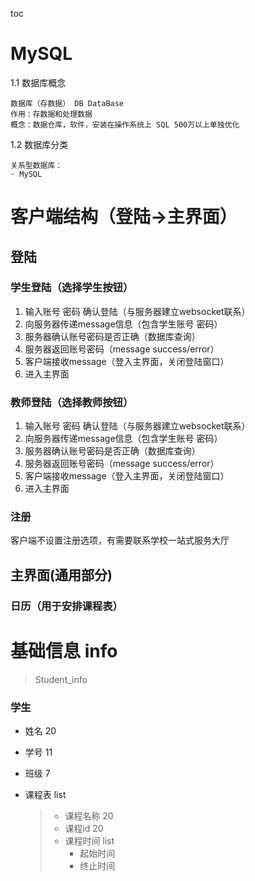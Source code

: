 toc

MySQL
=====

1.1 数据库概念

    数据库（存数据） DB DataBase
    作用：存数据和处理数据
    概念：数据仓库，软件，安装在操作系统上 SQL 500万以上单独优化

1.2 数据库分类

    关系型数据库：
    · MySQL

# 客户端结构（登陆->主界面）

## 登陆

### 学生登陆（选择学生按钮）

1. 输入账号 密码 确认登陆（与服务器建立websocket联系）
2. 向服务器传递message信息（包含学生账号 密码）
3. 服务器确认账号密码是否正确（数据库查询）
4. 服务器返回账号密码（message success/error）
5. 客户端接收message（登入主界面，关闭登陆窗口）
6. 进入主界面

### 教师登陆（选择教师按钮）

1. 输入账号 密码 确认登陆（与服务器建立websocket联系）
2. 向服务器传递message信息（包含学生账号 密码）
3. 服务器确认账号密码是否正确（数据库查询）
4. 服务器返回账号密码（message success/error）
5. 客户端接收message（登入主界面，关闭登陆窗口）
6. 进入主界面

### 注册

客户端不设置注册选项，有需要联系学校一站式服务大厅

## 主界面(通用部分)

### 日历（用于安排课程表）


# 基础信息 info

> Student_info

### 学生


- 姓名 20
- 学号 11
- 班级 7
- 课程表 list

  > - 课程名称 20
  > - 课程id 20
  > - 课程时间 list
  >   - 起始时间
  >   - 终止时间
  >
